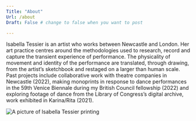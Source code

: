 ```yaml
---
Title: "About"
Url: /about 
Draft: False # change to false when you want to post

---
```

Isabella Tessier is an artist who works between Newcastle and London. Her art practice centres around the methodologies used to research, record and capture the transient experience of performance. The physicality of movement and identity of the performance are translated, through drawing, from the artist’s sketchbook and restaged on a larger than human scale. Past projects include collaborative work with theatre companies in Newcastle (2022), making monoprints in response to dance performances in the 59th Venice Biennale during my British Council fellowship (2022) and exploring footage of dance from the Library of Congress’s digital archive, work exhibited in Karina/Rita (2021).

![A picture of Isabella Tessier printing](https://isabellatessier.co.uk/images/about/printing-front.jpg)


